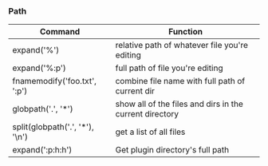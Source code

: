 ### Path

  Command | Function
  ------- | --------
  expand('%') | relative path of whatever file you're editing
  expand('%:p') | full path of file you're editing
  fnamemodify('foo.txt', ':p') | combine file name with full path of current dir
  globpath('.', '*') | show all of the files and dirs in the current directory
  split(globpath('.', '*'), '\n') | get a list of all files
  expand('<sfile>:p:h:h') | Get plugin directory's full path
